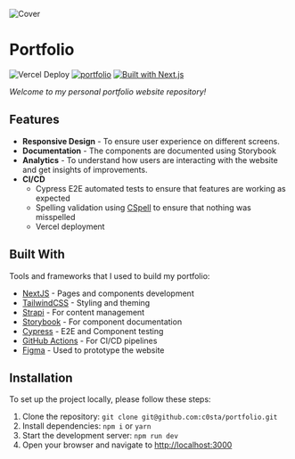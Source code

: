 
![Cover](https://github.com/user-attachments/assets/a9604e87-3892-49c9-9f9e-45b25e666026)


# Portfolio

![Vercel Deploy](https://therealsujitk-vercel-badge.vercel.app/?app=gabrielcmoura)
[![portfolio](https://img.shields.io/endpoint?url=https://cloud.cypress.io/badge/simple/afskiz/main&style=flat&logo=cypress)](https://cloud.cypress.io/projects/afskiz/runs)
[![Built with Next.js](https://img.shields.io/badge/Built_with-Next.js-000000.svg?style=flat&logo=next.js)](https://nextjs.org/)

_Welcome to my personal portfolio website repository!_

## Features

- **Responsive Design** - To ensure user experience on different screens.
- **Documentation** - The components are documented using Storybook
- **Analytics** - To understand how users are interacting with the website and get insights of improvements.
- **CI/CD**
  - Cypress E2E automated tests to ensure that features are working as expected
  - Spelling validation using [CSpell](https://cspell.org/) to ensure that nothing was misspelled
  - Vercel deployment

## Built With

Tools and frameworks that I used to build my portfolio:

- [NextJS](https://nextjs.org/) - Pages and components development
- [TailwindCSS](https://tailwindcss.com/) - Styling and theming
- [Strapi](https://strapi.io/) - For content management
- [Storybook](https://storybook.js.org/) - For component documentation
- [Cypress](https://www.cypress.io/) - E2E and Component testing
- [GitHub Actions](https://github.com/features/actions) - For CI/CD pipelines
- [Figma](https://www.figma.com/) - Used to prototype the website

## Installation

To set up the project locally, please follow these steps:

1. Clone the repository: `git clone git@github.com:c0sta/portfolio.git`
2. Install dependencies: `npm i` or `yarn`
3. Start the development server: `npm run dev`
4. Open your browser and navigate to [http://localhost:3000](http://localhost:3000)
